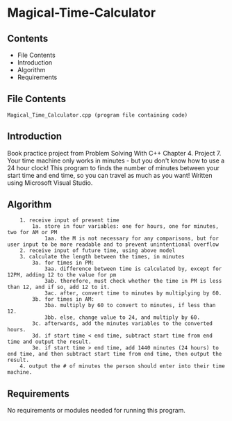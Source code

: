 # Magical-Time-Calculator

Contents
---------------------
* File Contents
* Introduction
* Algorithm
* Requirements

## File Contents
	
	Magical_Time_Calculator.cpp (program file containing code)

## Introduction
Book practice project from Problem Solving With C++ Chapter 4. Project 7.
Your time machine only works in minutes - but you don't know how to use a 24 hour clock! This program to finds the number of minutes between your start time and end time, so you can travel as much as you want!
Written using Microsoft Visual Studio. 

## Algorithm

		1. receive input of present time
			1a. store in four variables: one for hours, one for minutes, two for AM or PM
				1aa. the M is not necessary for any comparisons, but for user input to be more readable and to prevent unintentional overflow
		2. receive input of future time, using above model
		3. calculate the length between the times, in minutes
			3a. for times in PM:
				3aa. difference between time is calculated by, except for 12PM, adding 12 to the value for pm
				3ab. therefore, must check whether the time in PM is less than 12, and if so, add 12 to it.
				3ac. after, convert time to minutes by multiplying by 60.
			3b. for times in AM:
				3ba. multiply by 60 to convert to minutes, if less than 12.
				3bb. else, change value to 24, and multiply by 60.
			3c. afterwards, add the minutes variables to the converted hours.
			3d. if start time < end time, subtract start time from end time and output the result.
			3e. if start time > end time, add 1440 minutes (24 hours) to end time, and then subtract start time from end time, then output the result.
		4. output the # of minutes the person should enter into their time machine.

## Requirements
No requirements or modules needed for running this program. 
